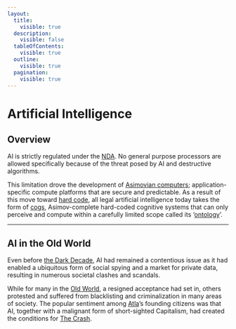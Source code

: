 ```yaml
---
layout:
  title:
    visible: true
  description:
    visible: false
  tableOfContents:
    visible: true
  outline:
    visible: true
  pagination:
    visible: true
---
```


# Artificial Intelligence

## Overview

AI is strictly regulated under the [NDA](../../nations/gata/politics/new-dawn-accords.md). No general purpose processors are allowed specifically because of the threat posed by AI and destructive algorithms.

This limitation drove the development of [Asimovian computers](asimovian-architecture.md); application-specific compute platforms that are secure and predictable. As a result of this move toward [hard code](hard-code.md), all legal artificial intelligence today takes the form of [cogs](cogs.md), Asimov-complete hard-coded cognitive systems that can only perceive and compute within a carefully limited scope called its ‘[ontology](asimovian-architecture.md#ontology-design)’.

***

## **AI in the Old World**

Even before [the Dark Decade](../history/the-dark-decade.md), AI had remained a contentious issue as it had enabled a ubiquitous form of social spying and a market for private data, resulting in numerous societal clashes and scandals.

While for many in the [Old World](../history/the-old-world.md), a resigned acceptance had set in, others protested and suffered from blacklisting and criminalization in many areas of society. The popular sentiment among [Atla](../../nations/gata/key-locations/atla.md)’s founding citizens was that AI, together with a malignant form of short-sighted Capitalism, had created the conditions for [The Crash](../history/the-crash.md).
